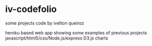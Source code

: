 # iv-codefolio
some projects code by ivelton queiroz

heroku based web app showing some examples of previous projects
javascript/html5/css/Node.js/express
D3.js charts

